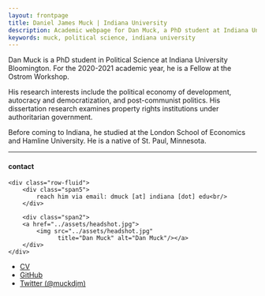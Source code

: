 ```yaml
---
layout: frontpage
title: Daniel James Muck | Indiana University  
description: Academic webpage for Dan Muck, a PhD student at Indiana University 
keywords: muck, political science, indiana university 
---
```


Dan Muck is a PhD student in Political Science at Indiana University Bloomington. For the 2020-2021 academic year, he is a Fellow at the Ostrom Workshop. 

His research interests include the political economy of development, autocracy and democratization, and post-communist politics. His dissertation research examines property rights institutions under authoritarian government.  

Before coming to Indiana, he studied at the London School of Economics and Hamline University. He is a native of St. Paul, Minnesota. 


---


<div class="container">
<h4><a name="contact"></a>contact</h4>

    <div class="row-fluid">
        <div class="span5">
            reach him via email: dmuck [at] indiana [dot] edu<br/>
        </div>

        <div class="span2">
        <a href="../assets/headshot.jpg">
            <img src="../assets/headshot.jpg"
                  title="Dan Muck" alt="Dan Muck"/></a>
        </div>
    </div>
</div>

<div class="navbar">
  <div class="navbar-inner">
      <ul class="nav">
          <li><a href="{{ BASE_PATH }}/assets/CV.pdf">CV</a></li>
          <li><a href="https://github.com/dmuck">GitHub</a></li>
          <li><a href="https://twitter.com/muckdjm">Twitter (@muckdjm)</a></li>
      </ul>
  </div>
</div>
